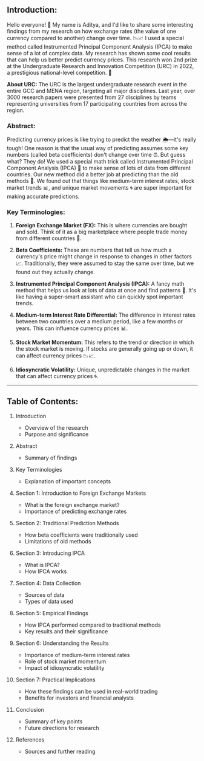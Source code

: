 ## **Introduction:**

Hello everyone! 🌟 My name is Aditya, and I'd like to share some interesting findings from my research on how exchange rates (the value of one currency compared to another) change over time. 📉📈 I used a special method called Instrumented Principal Component Analysis (IPCA) to make sense of a lot of complex data. My research has shown some cool results that can help us better predict currency prices. This research won 2nd prize at the Undergraduate Research and Innovation Competition (URC) in 2022, a prestigious national-level competition. 🏅

**About URC:**
The URC is the largest undergraduate research event in the entire GCC and MENA region, targeting all major disciplines. Last year, over 3000 research papers were presented from 27 disciplines by teams representing universities from 17 participating countries from across the region. 

### **Abstract:**
Predicting currency prices is like trying to predict the weather 🌦️—it's really tough! One reason is that the usual way of predicting assumes some key numbers (called beta coefficients) don't change over time ⏰. But guess what? They do! We used a special math trick called Instrumented Principal Component Analysis (IPCA) 🧩 to make sense of lots of data from different countries. Our new method did a better job at predicting than the old methods 🚀. We found out that things like medium-term interest rates, stock market trends 📊, and unique market movements 🌀 are super important for making accurate predictions.

### **Key Terminologies:**

1. **Foreign Exchange Market (FX):** This is where currencies are bought and sold. Think of it as a big marketplace where people trade money from different countries 💱.

2. **Beta Coefficients:** These are numbers that tell us how much a currency's price might change in response to changes in other factors 📈. Traditionally, they were assumed to stay the same over time, but we found out they actually change.

3. **Instrumented Principal Component Analysis (IPCA):** A fancy math method that helps us look at lots of data at once and find patterns 🧩. It's like having a super-smart assistant who can quickly spot important trends.

4. **Medium-term Interest Rate Differential:** The difference in interest rates between two countries over a medium period, like a few months or years. This can influence currency prices 📊.

5. **Stock Market Momentum:** This refers to the trend or direction in which the stock market is moving. If stocks are generally going up or down, it can affect currency prices 📉📈.

6. **Idiosyncratic Volatility:** Unique, unpredictable changes in the market that can affect currency prices 🌀.

---

## **Table of Contents:**

1. Introduction
   - Overview of the research
   - Purpose and significance

2. Abstract
   - Summary of findings

3. Key Terminologies
   - Explanation of important concepts

4. Section 1: Introduction to Foreign Exchange Markets
   - What is the foreign exchange market?
   - Importance of predicting exchange rates

5. Section 2: Traditional Prediction Methods
   - How beta coefficients were traditionally used
   - Limitations of old methods

6. Section 3: Introducing IPCA
   - What is IPCA?
   - How IPCA works

7. Section 4: Data Collection
   - Sources of data
   - Types of data used

8. Section 5: Empirical Findings
   - How IPCA performed compared to traditional methods
   - Key results and their significance

9. Section 6: Understanding the Results
   - Importance of medium-term interest rates
   - Role of stock market momentum
   - Impact of idiosyncratic volatility

10. Section 7: Practical Implications
    - How these findings can be used in real-world trading
    - Benefits for investors and financial analysts

11. Conclusion
    - Summary of key points
    - Future directions for research

12. References
    - Sources and further reading
